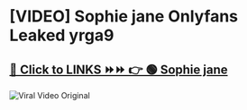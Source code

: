 
 # [VIDEO] Sophie jane Onlyfans Leaked yrga9

## <h2><a href="https://clipsfans.com/Sophie_jane&ref=git">🔗 Click to LINKS ⏩⏩ 👉 🟢 Sophie jane </a></h2>

<a href="https://clipsfans.com/Sophie_jane&ref=git" rel="nofollow" data-target="animated-image.originalLink"><img src="https://i.ibb.co.com/xMMVF88/686577567.gif" alt="Viral Video Original" style="max-width: 100%; display: inline-block;" data-target="animated-image.originalImage"></a>


